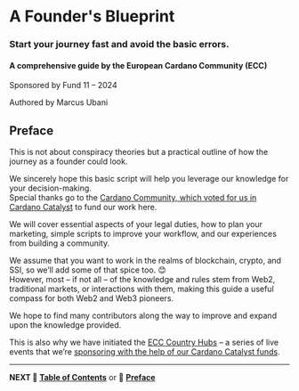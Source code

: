 # A Founder's Blueprint

### Start your journey fast and avoid the basic errors.  

#### A comprehensive guide by the European Cardano Community (ECC)  

Sponsored by Fund 11 – 2024  

Authored by Marcus Ubani  

## Preface

This is not about conspiracy theories but a practical outline of how the journey as a founder could look.  

We sincerely hope this basic script will help you leverage our knowledge for your decision-making.  
Special thanks go to the [Cardano Community, which voted for us in Cardano Catalyst](https://cardano.ideascale.com/c/idea/112747) to fund our work here.  

We will cover essential aspects of your legal duties, how to plan your marketing, simple scripts to improve your workflow, and our experiences from building a community.  

We assume that you want to work in the realms of blockchain, crypto, and SSI, so we’ll add some of that spice too. 😊  
However, most – if not all – of the knowledge and rules stem from Web2, traditional markets, or interactions with them, making this guide a useful compass for both Web2 and Web3 pioneers.  

We hope to find many contributors along the way to improve and expand upon the knowledge provided.  

This is also why we have initiated the [ECC Country Hubs](https://github.com/eucardano/operations-framework/blob/main/reports/f11/assets/f11.m2.chws-statement.md) – a series of live events that we’re [sponsoring with the help of our Cardano Catalyst funds](https://github.com/eucardano/operations-framework/blob/main/countryhubs/event-params.md).  

---

**NEXT 📖 [Table of Contents](../Table_of_Contents.md)** or 📖 **[Preface](001_preface)**  